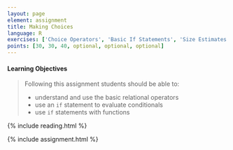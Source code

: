 ```yaml
---
layout: page
element: assignment
title: Making Choices
language: R
exercises: ['Choice Operators', 'Basic If Statements', 'Size Estimates by Name', 'Load or Download File', 'DNA or RNA', 'Unit Conversion Challenge']
points: [30, 30, 40, optional, optional, optional]
---
```


#### Learning Objectives

> Following this assignment students should be able to:
>
> - understand and use the basic relational operators
> - use an `if` statement to evaluate conditionals
> - use `if` statements with functions

{% include reading.html %}

{% include assignment.html %}
